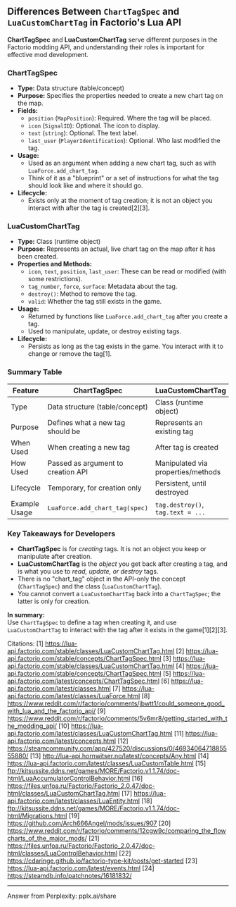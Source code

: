 ## Differences Between `ChartTagSpec` and `LuaCustomChartTag` in Factorio's Lua API

**ChartTagSpec** and **LuaCustomChartTag** serve different purposes in the Factorio modding API, and understanding their roles is important for effective mod development.

### **ChartTagSpec**

- **Type:** Data structure (table/concept)
- **Purpose:** Specifies the properties needed to create a new chart tag on the map.
- **Fields:**  
  - `position` (`MapPosition`): Required. Where the tag will be placed.
  - `icon` (`SignalID`): Optional. The icon to display.
  - `text` (`string`): Optional. The text label.
  - `last_user` (`PlayerIdentification`): Optional. Who last modified the tag.
- **Usage:**  
  - Used as an argument when adding a new chart tag, such as with `LuaForce.add_chart_tag`.
  - Think of it as a "blueprint" or a set of instructions for what the tag should look like and where it should go.
- **Lifecycle:**  
  - Exists only at the moment of tag creation; it is not an object you interact with after the tag is created[2][3].

### **LuaCustomChartTag**

- **Type:** Class (runtime object)
- **Purpose:** Represents an actual, live chart tag on the map after it has been created.
- **Properties and Methods:**  
  - `icon`, `text`, `position`, `last_user`: These can be read or modified (with some restrictions).
  - `tag_number`, `force`, `surface`: Metadata about the tag.
  - `destroy()`: Method to remove the tag.
  - `valid`: Whether the tag still exists in the game.
- **Usage:**  
  - Returned by functions like `LuaForce.add_chart_tag` after you create a tag.
  - Used to manipulate, update, or destroy existing tags.
- **Lifecycle:**  
  - Persists as long as the tag exists in the game. You interact with it to change or remove the tag[1].

### **Summary Table**

| Feature                | ChartTagSpec                         | LuaCustomChartTag                |
|------------------------|--------------------------------------|----------------------------------|
| Type                   | Data structure (table/concept)       | Class (runtime object)           |
| Purpose                | Defines what a new tag should be     | Represents an existing tag       |
| When Used              | When creating a new tag              | After tag is created             |
| How Used               | Passed as argument to creation API   | Manipulated via properties/methods|
| Lifecycle              | Temporary, for creation only         | Persistent, until destroyed      |
| Example Usage          | `LuaForce.add_chart_tag(spec)`       | `tag.destroy()`, `tag.text = ...`|

### **Key Takeaways for Developers**

- **ChartTagSpec** is for *creating* tags. It is not an object you keep or manipulate after creation.
- **LuaCustomChartTag** is the *object* you get back after creating a tag, and is what you use to *read, update, or destroy* tags.
- There is no "chart_tag" object in the API-only the concept (`ChartTagSpec`) and the class (`LuaCustomChartTag`).
- You cannot convert a `LuaCustomChartTag` back into a `ChartTagSpec`; the latter is only for creation.

**In summary:**  
Use `ChartTagSpec` to define a tag when creating it, and use `LuaCustomChartTag` to interact with the tag after it exists in the game[1][2][3].

Citations:
[1] https://lua-api.factorio.com/stable/classes/LuaCustomChartTag.html
[2] https://lua-api.factorio.com/stable/concepts/ChartTagSpec.html
[3] https://lua-api.factorio.com/stable/classes/LuaCustomChartTag.html
[4] https://lua-api.factorio.com/stable/concepts/ChartTagSpec.html
[5] https://lua-api.factorio.com/latest/concepts/ChartTagSpec.html
[6] https://lua-api.factorio.com/latest/classes.html
[7] https://lua-api.factorio.com/latest/classes/LuaForce.html
[8] https://www.reddit.com/r/factorio/comments/jbwtt1/could_someone_good_with_lua_and_the_factorio_api/
[9] https://www.reddit.com/r/factorio/comments/5v6mr8/getting_started_with_the_modding_api/
[10] https://lua-api.factorio.com/latest/classes/LuaCustomChartTag.html
[11] https://lua-api.factorio.com/latest/concepts.html
[12] https://steamcommunity.com/app/427520/discussions/0/4693406471885555880/
[13] http://lua-api.hornwitser.no/latest/concepts/Any.html
[14] https://lua-api.factorio.com/latest/classes/LuaCustomTable.html
[15] ftp://kitsussite.ddns.net/games/MORE/Factorio.v1.1.74/doc-html/LuaAccumulatorControlBehavior.html
[16] https://files.unfoa.ru/Factorio/Factorio_2.0.47/doc-html/classes/LuaCustomChartTag.html
[17] https://lua-api.factorio.com/latest/classes/LuaEntity.html
[18] ftp://kitsussite.ddns.net/games/MORE/Factorio.v1.1.74/doc-html/Migrations.html
[19] https://github.com/Arch666Angel/mods/issues/907
[20] https://www.reddit.com/r/factorio/comments/12cgw9c/comparing_the_flowcharts_of_the_major_mods/
[21] https://files.unfoa.ru/Factorio/Factorio_2.0.47/doc-html/classes/LuaControlBehavior.html
[22] https://cdaringe.github.io/factorio-type-kit/posts/get-started
[23] https://lua-api.factorio.com/latest/events.html
[24] https://steamdb.info/patchnotes/16181832/

---
Answer from Perplexity: pplx.ai/share